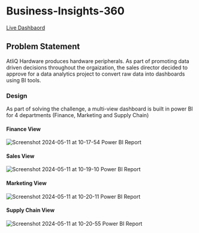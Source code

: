 # Business-Insights-360
[Live Dashbaord](https://app.powerbi.com/view?r=eyJrIjoiNjRmM2Y3MDYtN2QxNC00MTRlLThjMGItODE1YjYyNTc4NDllIiwidCI6ImM2ZTU0OWIzLTVmNDUtNDAzMi1hYWU5LWQ0MjQ0ZGM1YjJjNCJ9&pageName=ReportSectionbdf191ba2f63980c580b)

## Problem Statement
AtliQ Hardware produces hardware peripherals. As part of promoting data driven decisions throughout the orgaization, the sales director decided to approve for a data analytics project to convert raw data into dashboards using BI tools.

### Design
As part of solving the challenge, a multi-view dashboard is built in power BI for 4 departments (Finance, Marketing and Supply Chain)

#### Finance View
![Screenshot 2024-05-11 at 10-17-54 Power BI Report](https://github.com/rizal-muhammed/Business-Insights-360/assets/37320039/98148aae-87bf-4d5c-8cb6-2575df9295b2)

#### Sales View
![Screenshot 2024-05-11 at 10-19-10 Power BI Report](https://github.com/rizal-muhammed/Business-Insights-360/assets/37320039/c0df2bbe-ea6c-4745-bd39-7d0e299a3726)

#### Marketing View
![Screenshot 2024-05-11 at 10-20-11 Power BI Report](https://github.com/rizal-muhammed/Business-Insights-360/assets/37320039/ce6c3d92-074c-4ae6-87a3-094fe7c7a677)

#### Supply Chain View
![Screenshot 2024-05-11 at 10-20-55 Power BI Report](https://github.com/rizal-muhammed/Business-Insights-360/assets/37320039/9b077bd6-fed7-40a4-9577-ebdea19dee73)
